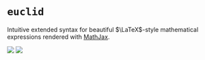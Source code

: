 # `euclid`

Intuitive extended syntax for beautiful $\LaTeX$-style mathematical expressions rendered with [MathJax](https://www.mathjax.org/).

![](https://cdn.pixabay.com/photo/2021/07/16/20/14/euclid-6471764_960_720.png)
![](https://science4fun.info/wp-content/uploads/2021/06/Euclid.jpg)
